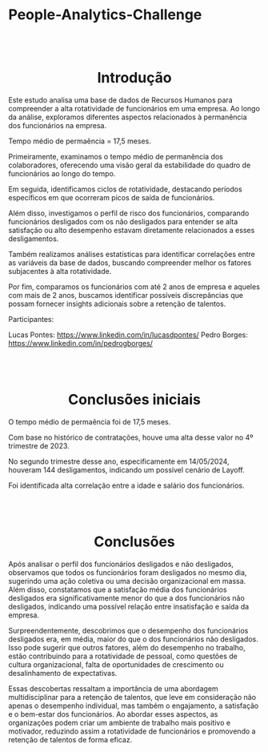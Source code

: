 # People-Analytics-Challenge

<br><br><h1 align="center">Introdução</h1>

Este estudo analisa uma base de dados de Recursos Humanos para compreender a alta rotatividade de funcionários em uma empresa. Ao longo da análise, exploramos diferentes aspectos relacionados à permanência dos funcionários na empresa.

Tempo médio de permaência = 17,5 meses.

Primeiramente, examinamos o tempo médio de permanência dos colaboradores, oferecendo uma visão geral da estabilidade do quadro de funcionários ao longo do tempo.


Em seguida, identificamos ciclos de rotatividade, destacando períodos específicos em que ocorreram picos de saída de funcionários.

Além disso, investigamos o perfil de risco dos funcionários, comparando funcionários desligados com os não desligados para entender se alta satisfação ou alto desempenho estavam diretamente relacionados a esses desligamentos.

Também realizamos análises estatísticas para identificar correlações entre as variáveis da base de dados, buscando compreender melhor os fatores subjacentes à alta rotatividade.

Por fim, comparamos os funcionários com até 2 anos de empresa e aqueles com mais de 2 anos, buscamos identificar possíveis discrepâncias que possam fornecer insights adicionais sobre a retenção de talentos.

Participantes:

Lucas Pontes: https://www.linkedin.com/in/lucasdpontes/
Pedro Borges: https://www.linkedin.com/in/pedrogborges/


<br><br><h1 align="center">Conclusões iniciais</h1>

O tempo médio de permaência foi de 17,5 meses.

Com base no histórico de contratações, houve uma alta desse valor no 4º trimestre de 2023.

No segundo trimestre desse ano, especificamente em 14/05/2024, houveram 144 desligamentos, indicando um possível cenário de Layoff.

Foi identificada alta correlação entre a idade e salário dos funcionários.

<br><br><h1 align="center">Conclusões</h1>

Após analisar o perfil dos funcionários desligados e não desligados, observamos que todos os funcionários foram desligados no mesmo dia, sugerindo uma ação coletiva ou uma decisão organizacional em massa. Além disso, constatamos que a satisfação média dos funcionários desligados era significativamente menor do que a dos funcionários não desligados, indicando uma possível relação entre insatisfação e saída da empresa.

Surpreendentemente, descobrimos que o desempenho dos funcionários desligados era, em média, maior do que o dos funcionários não desligados. Isso pode sugerir que outros fatores, além do desempenho no trabalho, estão contribuindo para a rotatividade de pessoal, como questões de cultura organizacional, falta de oportunidades de crescimento ou desalinhamento de expectativas.

Essas descobertas ressaltam a importância de uma abordagem multidisciplinar para a retenção de talentos, que leve em consideração não apenas o desempenho individual, mas também o engajamento, a satisfação e o bem-estar dos funcionários. Ao abordar esses aspectos, as organizações podem criar um ambiente de trabalho mais positivo e motivador, reduzindo assim a rotatividade de funcionários e promovendo a retenção de talentos de forma eficaz.
